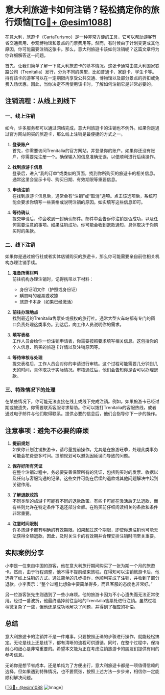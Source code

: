# 意大利旅遊卡如何注销？轻松搞定你的旅行烦恼[[TG💪+ @esim1088](https://t.me/s/esim1088)]

在意大利，旅遊卡（CartaTurismo）是一种非常方便的工具，它可以帮助游客节省交通费用、参观博物馆和景点的门票费用等。然而，有时候由于计划变更或其他原因，你可能需要注销这张卡。那么，意大利旅遊卡该如何注销呢？这篇文章将为你详细解答这一问题。

首先，让我们简单了解一下意大利旅遊卡的基本情况。这张卡通常由意大利国家铁路公司（Trenitalia）发行，分为不同的类型，比如普通卡、家庭卡、学生卡等。持有該卡的游客可以在一定期限内享受公共交通、博物馆以及部分景点的折扣或免费入场优惠。因此，当你决定不再使用该卡时，了解如何注销它是非常必要的。

## 注销流程：从线上到线下

### 一、线上注销
如今，许多服务都可以通过网络完成，意大利旅遊卡的注销也不例外。如果你是通过官方网站购买的旅遊卡，那么线上注销是最便捷的方式之一。

1. **登录账户**  
   首先，你需要访问Trenitalia的官方网站，并登录你的账户。如果你还没有账户，你需要先注册一个。确保输入的信息准确无误，以便顺利进行后续操作。

2. **找到旅游卡信息**  
   登录后，进入“我的订单”或类似的页面，找到你所购买的旅遊卡的相关信息。通常这里会显示卡号、购买日期、有效期限等重要信息。

3. **申请注销**  
   在找到旅游卡信息后，通常会有“注销”或“取消”选项。点击该选项后，系统可能会要求你填写一些表格或说明注销的原因。如实填写这些信息即可。

4. **等待确认**  
   提交申请后，你会收到一封确认邮件。邮件中会告诉你注销是否成功，以及任何需要注意的事项。如果注销成功，你可能会收到退款通知，具体取决于你购买时的条款。

### 二、线下注销
如果你是通过旅行社或者实体店铺购买的旅遊卡，那么你可能需要亲自前往相关机构办理注销手续。

1. **准备所需材料**  
   前往机构办理注销时，记得携带以下材料：
   - 身份证明文件（护照或身份证）
   - 購買時的發票或收據
   - 旅遊卡本身（如果已经激活）

2. **前往办理地点**  
   找到最近的Trenitalia售票处或授权的旅行社。通常大型火车站都有专门的窗口负责处理这类事务。到达后，向工作人员说明你的需求。

3. **填写表格**  
   工作人员会给你一份注销申请表，你需要按照要求填写相关信息。这包括你的个人信息、购买的旅遊卡详情以及注销原因等。

4. **等待审核与处理**  
   提交表格后，工作人员会对你的申请进行审核。这个过程可能需要几分钟到几天的时间，具体取决于实际情况。审核通过后，他们会告知你是否可以办理退款。

### 三、特殊情况下的处理
在某些情况下，你可能无法直接在线上或线下完成注销。例如，如果旅游卡已经过期或被遗失，你需要联系客服寻求帮助。你可以拨打Trenitalia的客服热线，或者通过电子邮件与他们取得联系。提供必要的信息后，他们会指导你下一步的操作。

## 注意事项：避免不必要的麻烦

1. **提前规划**  
   如果你计划注销旅游卡，请尽量提前操作。尤其是在旅游旺季，处理此类事务可能会花费更多时间。提前规划可以避免因延误而导致的问题。

2. **保存好所有凭证**  
   在整个注销过程中，务必要妥善保管所有的凭证，包括购买时的发票、收据以及任何与客服沟通的记录。这些文件可能在后续的退款或其他问题解决中起到关键作用。

3. **了解退款政策**  
   不同类型的旅游卡可能有不同的退款政策。有些卡可能在激活后无法退款，而有些则允许在特定条件下退还部分金额。在购买前仔细阅读相关的条款和条件非常重要。

4. **注意时间限制**  
   许多旅游卡都有明确的有效期限。如果超过这个期限，即使你想注销也可能无法获得全额退款。因此，及时关注卡的有效期并合理安排注销时间至关重要。

## 实际案例分享

小李是一位来自中国的游客，他在意大利旅行期间购买了一张为期一个月的旅遊卡。然而，由于行程调整，他不得不提前结束旅程。在得知可以注销旅游卡后，他选择了线上注销的方式。通过简单的几步操作，他顺利完成了注销，并收到了部分退款。小李表示：“整个过程比想象中要简单得多，而且客服的态度也非常好。”

另一位游客张先生则遇到了一些小麻烦。他的旅游卡因为不小心遗失而无法正常使用。经过一番波折，他最终选择前往当地的Trenitalia售票处进行注销。虽然过程稍微复杂了一些，但他还是成功地解决了问题，并得到了相应的补偿。

## 总结

意大利旅遊卡的注销并不是一件难事，只要按照正确的步骤进行操作，就能轻松搞定。无论是线上还是线下，都有清晰的流程可供遵循。同时，在整个过程中，保持耐心和细心是非常重要的。希望本文能为正在考虑注销旅游卡的朋友们提供有用的参考信息。

无论你是想节省成本，还是单纯为了方便出行，意大利旅遊卡都是一项值得信赖的选择。但如果遇到特殊情况，也不要慌张，按照上述方法一步步来，相信你一定能顺利解决问题。

[[TG💪+ @esim1088](https://t.me/s/esim1088) ![Image](https://i.postimg.cc/4NQfJmqS/Snipaste-2025-05-13-00-14-12.png)]